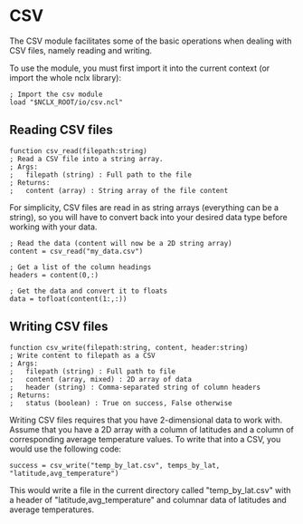 # CSV

The CSV module facilitates some of the basic operations when dealing with CSV files, namely reading and writing.

To use the module, you must first import it into the current context (or import the whole nclx library):

```
; Import the csv module
load "$NCLX_ROOT/io/csv.ncl"
```

## Reading CSV files

```
function csv_read(filepath:string)
; Read a CSV file into a string array.
; Args:
;   filepath (string) : Full path to the file
; Returns:
;   content (array) : String array of the file content
```

For simplicity, CSV files are read in as string arrays (everything can be a string), so you will have to convert back into your desired data type before working with your data.

```
; Read the data (content will now be a 2D string array)
content = csv_read("my_data.csv")

; Get a list of the column headings
headers = content(0,:)

; Get the data and convert it to floats
data = tofloat(content(1:,:))
```

## Writing CSV files

```
function csv_write(filepath:string, content, header:string)
; Write content to filepath as a CSV
; Args:
;   filepath (string) : Full path to file
;   content (array, mixed) : 2D array of data
;   header (string) : Comma-separated string of column headers
; Returns:
;   status (boolean) : True on success, False otherwise
```

Writing CSV files requires that you have 2-dimensional data to work with. Assume that you have a 2D array with a column of latitudes and a column of corresponding average temperature values. To write that into a CSV, you would use the following code:

```
success = csv_write("temp_by_lat.csv", temps_by_lat, "latitude,avg_temperature")
```

This would write a file in the current directory called "temp_by_lat.csv" with a header of "latitude,avg_temperature" and columnar data of latitudes and average temperatures.
